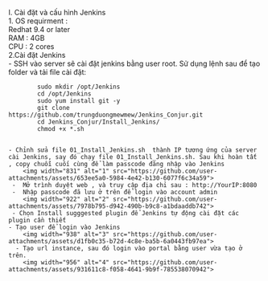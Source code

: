 
I. Cài đặt và cấu hình Jenkins  
    1. OS requirment :  
    Redhat 9.4 or later  
    RAM : 4GB  
    CPU : 2 cores  
    2.Cài đặt Jenkins  
        -  SSH vào server sẽ cài đặt jenkins bằng user root. Sử dụng lệnh sau để tạo folder và tải  file cài đặt:  
            
            sudo mkdir /opt/Jenkins  
            cd /opt/Jenkins  
            sudo yum install git -y  
            git clone https://github.com/trungduongmewmew/Jenkins_Conjur.git  
            cd Jenkins_Conjur/Install_Jenkins/  
            chmod +x *.sh  
            
            
    - Chỉnh sửa file 01_Install_Jenkins.sh  thành IP tương ứng của server cài Jenkins, say đó chạy file 01_Install_Jenkins.sh. Sau khi hoàn tất , copy chuỗi cuối cùng để làm passcode đăng nhập vào Jenkins  
        <img width="831" alt="1" src="https://github.com/user-attachments/assets/653ee5a0-5984-4e42-b130-6077f6c34a59">  
     -  Mở trình duyệt web , và truy cập địa chỉ sau : http://YourIP:8080  
     -  Nhập passcode đã lưu ở trên để login vào account admin  
        <img width="922" alt="2" src="https://github.com/user-attachments/assets/7978b795-d942-490b-b9c8-a1bdaaddb742">  
     - Chọn Install sugggested plugin để Jenkins tự động cài đặt các plugin cần thiết  
    - Tạo user để login vào Jenkins  
        <img width="938" alt="3" src="https://github.com/user-attachments/assets/d1fb0c35-b72d-4c8e-ba5b-6a0443fb97ea">  
      - Tạo url instance, sau đó login vào portal bằng user vừa tạo ở trên.  
        <img width="956" alt="4" src="https://github.com/user-attachments/assets/931611c8-f058-4641-9b9f-785538070942">  


